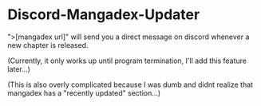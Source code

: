 # Discord-Mangadex-Updater

">[mangadex url]" will send you a direct message on discord whenever a new chapter is released.

(Currently, it only works up until program termination, I'll add this feature later...)

(This is also overly complicated because I was dumb and didnt realize that mangadex has a "recently updated" section...)
